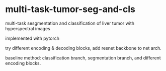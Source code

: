 # multi-task-tumor-seg-and-cls

multi-task sesgmentation and classification of liver tumor with hyperspectral images

implemented with pytorch

try different encoding & decoding blocks, add resnet backbone to net arch.

baseline method: classification branch, segmentation branch, and different encoding blocks.

